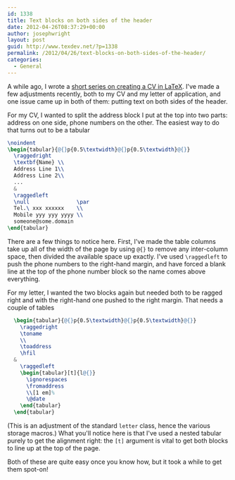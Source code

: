 ```yaml
---
id: 1338
title: Text blocks on both sides of the header
date: 2012-04-26T08:37:29+00:00
author: josephwright
layout: post
guid: http://www.texdev.net/?p=1338
permalink: /2012/04/26/text-blocks-on-both-sides-of-the-header/
categories:
  - General
---
```

A while ago, I wrote a [short series on creating a CV in LaTeX](/2011/11/05/writing-a-curriculum-vitae-in-latex-part-1/). I've made a few adjustments recently, both to my CV and my letter of application, and one issue came up in both of them: putting text on both sides of the header.

For my CV, I wanted to split the address block I put at the top into two parts: address on one side, phone numbers on the other. The easiest way to do that turns out to be a tabular

```latex
\noindent
\begin{tabular}{@{}p{0.5\textwidth}@{}p{0.5\textwidth}@{}}
  \raggedright
  \textbf{Name} \\
  Address Line 1\\
  Address Line 2\\
  ...
  &
  \raggedleft
  \null               \par
  Tel.\ xxx xxxxxx    \\
  Mobile yyy yyy yyyy \\
  someone@some.domain
\end{tabular}
```

There are a few things to notice here. First, I've made the table columns take up all of the width of the page by using `@{}` to remove any inter-column space, then divided the available space up exactly. I've used `\raggedleft` to push the phone numbers to the right-hand margin, and have forced a blank line at the top of the phone number block so the name comes above everything.

For my letter, I wanted the two blocks again but needed both to be ragged right and with the right-hand one pushed to the right margin. That needs a couple of tables

```latex
  \begin{tabular}{@{}p{0.5\textwidth}@{}p{0.5\textwidth}@{}}
    \raggedright
    \toname
    \\
    \toaddress
    \hfil
  &
    \raggedleft
    \begin{tabular}[t]{l@{}}
      \ignorespaces
      \fromaddress
      \\[1 em]%
      \@date
    \end{tabular}
  \end{tabular}
```

(This is an adjustment of the standard `letter` class, hence the various storage macros.) What you'll notice here is that I've used a nested tabular purely to get the alignment right: the `[t]` argument is vital to get both blocks to line up at the top of the page.

Both of these are quite easy once you know how, but it took a while to get them spot-on!
